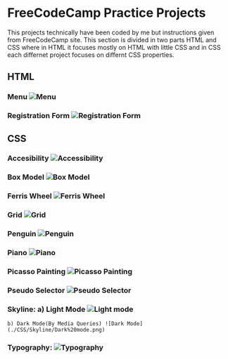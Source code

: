 # FreeCodeCamp Practice Projects
This projects technically have been coded by me but instructions given from FreeCodeCamp site. This section is divided in two parts HTML and CSS where in HTML it focuses mostly on HTML with little CSS and in CSS each differnet project focuses on differnt CSS properties.
## HTML
### Menu ![Menu](./HTML/Menu/Menu.png)
### Registration Form ![Registration Form](./HTML/Registration%20Form/Registration%20Form.png)
## CSS
### Accesibility ![Accessibility](./CSS/Accessibility/Accessibilty.png)
### Box Model ![Box Model](./CSS/Box%20Model/Box%20Model.png)
### Ferris Wheel ![Ferris Wheel](./CSS/Ferris%20Wheel/Ferris%20Wheel.png)
### Grid ![Grid](./CSS/Grid/Grid.png)
### Penguin ![Penguin](./CSS/Penguin/Penguin.png)
### Piano ![Piano](./CSS/Piano/Piano.png)
### Picasso Painting ![Picasso Painting](./CSS/Picasso%20Painting/Picasso%20Painting.png)
### Pseudo Selector ![Pseudo Selector](./CSS/Pseudo%20Selector/Pseudo%20Selector.png)
### Skyline: a) Light Mode ![Light mode](./CSS/Skyline/Light%20Mode.png)
    b) Dark Mode(By Media Queries) ![Dark Mode](./CSS/Skyline/Dark%20mode.png)
### Typography: ![ Typography](./CSS/Typography/Typography.png)
